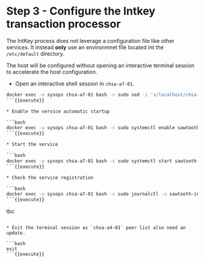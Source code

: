 # Step 3 - Configure the Intkey transaction processor

The IntKey process does not leverage a configuration file like other services. It instead **only** use an environmnet file located int the `/etc/default` directory.

The host will be configured without opening an interactive terminal session to accelerate the host configuration.

* Open an interactive shell session in `chsa-a7-01`.

```bash
docker exec -u sysops chsa-a7-01 bash -c sudo sed -i 's/localhost/chsa-a7-00/g' /etc/default/sawtooth-rest-api
```{{execute}}

* Enable the service automatic startup

```bash
docker exec -u sysops chsa-a7-01 bash -c sudo systemctl enable sawtooth-intkey-tp-python
```{{execute}}

* Start the service

```bash
docker exec -u sysops chsa-a7-01 bash -c sudo systemctl start sawtooth-intkey-tp-python
```{{execute}}

* Check the service registration

```bash
docker exec -u sysops chsa-a7-01 bash -c sudo journalctl -u sawtooth-intkey-tp-python
```{{execute}}

```
tbc
```

* Exit the terminal session as `chsa-a4-01` peer list also need an update.

```bash
exit
```{{execute}}
